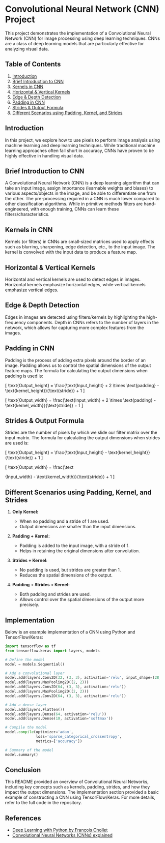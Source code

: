 # Convolutional Neural Network (CNN) Project

This project demonstrates the implementation of a Convolutional Neural Network (CNN) for image processing using deep learning techniques. CNNs are a class of deep learning models that are particularly effective for analyzing visual data.

## Table of Contents

1. [Introduction](#introduction)
2. [Brief Introduction to CNN](#brief-introduction-to-cnn)
3. [Kernels in CNN](#kernels-in-cnn)
4. [Horizontal & Vertical Kernels](#horizontal--vertical-kernels)
5. [Edge & Depth Detection](#edge--depth-detection)
6. [Padding in CNN](#padding-in-cnn)
7. [Strides & Output Formula](#strides--output-formula)
8. [Different Scenarios using Padding, Kernel, and Strides](#different-scenarios-using-padding-kernel-and-strides)

## Introduction

In this project, we explore how to use pixels to perform image analysis using machine learning and deep learning techniques. While traditional machine learning approaches often fall short in accuracy, CNNs have proven to be highly effective in handling visual data.

## Brief Introduction to CNN

A Convolutional Neural Network (CNN) is a deep learning algorithm that can take an input image, assign importance (learnable weights and biases) to various aspects/objects in the image, and be able to differentiate one from the other. The pre-processing required in a CNN is much lower compared to other classification algorithms. While in primitive methods filters are hand-engineered, with enough training, CNNs can learn these filters/characteristics.

## Kernels in CNN

Kernels (or filters) in CNNs are small-sized matrices used to apply effects such as blurring, sharpening, edge detection, etc., to the input image. The kernel is convolved with the input data to produce a feature map.

## Horizontal & Vertical Kernels

Horizontal and vertical kernels are used to detect edges in images. Horizontal kernels emphasize horizontal edges, while vertical kernels emphasize vertical edges.

## Edge & Depth Detection

Edges in images are detected using filters/kernels by highlighting the high-frequency components. Depth in CNNs refers to the number of layers in the network, which allows for capturing more complex features from the images.

## Padding in CNN

Padding is the process of adding extra pixels around the border of an image. Padding allows us to control the spatial dimensions of the output feature maps. The formula for calculating the output dimensions when padding is used is:

\[ \text{Output\_height} = \frac{\text{Input\_height} + 2 \times \text{padding} - \text{kernel\_height}}{\text{stride}} + 1 \]

\[ \text{Output\_width} = \frac{\text{Input\_width} + 2 \times \text{padding} - \text{kernel\_width}}{\text{stride}} + 1 \]

## Strides & Output Formula

Strides are the number of pixels by which we slide our filter matrix over the input matrix. The formula for calculating the output dimensions when strides are used is:

\[ \text{Output\_height} = \frac{\text{Input\_height} - \text{kernel\_height}}{\text{stride}} + 1 \]

\[ \text{Output\_width} = \frac{\text

{Input\_width} - \text{kernel\_width}}{\text{stride}} + 1 \]

## Different Scenarios using Padding, Kernel, and Strides

1. **Only Kernel:**
   - When no padding and a stride of 1 are used.
   - Output dimensions are smaller than the input dimensions.

2. **Padding + Kernel:**
   - Padding is added to the input image, with a stride of 1.
   - Helps in retaining the original dimensions after convolution.

3. **Strides + Kernel:**
   - No padding is used, but strides are greater than 1.
   - Reduces the spatial dimensions of the output.

4. **Padding + Strides + Kernel:**
   - Both padding and strides are used.
   - Allows control over the spatial dimensions of the output more precisely.

## Implementation

Below is an example implementation of a CNN using Python and TensorFlow/Keras:

```python
import tensorflow as tf
from tensorflow.keras import layers, models

# Define the model
model = models.Sequential()

# Add a convolutional layer
model.add(layers.Conv2D(32, (3, 3), activation='relu', input_shape=(28, 28, 1)))
model.add(layers.MaxPooling2D((2, 2)))
model.add(layers.Conv2D(64, (3, 3), activation='relu'))
model.add(layers.MaxPooling2D((2, 2)))
model.add(layers.Conv2D(64, (3, 3), activation='relu'))

# Add a dense layer
model.add(layers.Flatten())
model.add(layers.Dense(64, activation='relu'))
model.add(layers.Dense(10, activation='softmax'))

# Compile the model
model.compile(optimizer='adam',
              loss='sparse_categorical_crossentropy',
              metrics=['accuracy'])

# Summary of the model
model.summary()
```

## Conclusion

This README provided an overview of Convolutional Neural Networks, including key concepts such as kernels, padding, strides, and how they impact the output dimensions. The implementation section provided a basic example of constructing a CNN using TensorFlow/Keras. For more details, refer to the full code in the repository.

## References

- [Deep Learning with Python by François Chollet](https://www.manning.com/books/deep-learning-with-python)
- [Convolutional Neural Networks (CNNs) explained](https://cs231n.github.io/convolutional-networks/)
